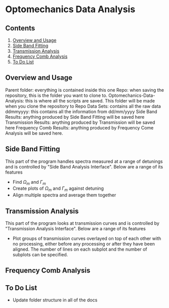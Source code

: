 # Optomechanics Data Analysis

## Contents

1. [Overview and Usage](#overview-and-usage)
1. [Side Band Fitting](#side-band-fitting)
1. [Transmission Analysis](#transmission-analysis)
1. [Frequency Comb Analysis](#frequency-comb-analysis)
1. [To Do List](#to-do-list)

## Overview and Usage

Parent folder: everything is contained inside this one
    Repo: when saving the repository, this is the folder you want to clone to.
        Optomechanics-Data-Analysis: this is where all the scripts are saved.
        This folder will be made when you clone the repository to Repo
    Data Sets: contains all the raw data
        ddmmyyyy: this contains all the information from dd/mm/yyyy
    Side Band Results: anything produced by Side Band Fitting will be saved here
    Transmission Results: anything produced by Transmission will be saved here
    Frequency Comb Results: anything produced by Frequency Come Analysis will be saved here.

## Side Band Fitting

This part of the program handles spectra measured at a range of detunings and is controlled by "Side Band Analysis Interface". Below are a range of its features

- Find $\Omega_m$ and $\Gamma_m$
- Create plots of $\Omega_m$ and $\Gamma_m$ against detuning
- Align multiple spectra and average them together

## Transmission Analysis

This part of the program looks at transmission curves and is controlled by "Transmission Analysis Interface". Below are a range of its features

- Plot groups of transmission curves overlayed on top of each other with no processing, either before any processing or after they have been aligned. The number of lines on each subplot and the number of subplots can be specified.

## Frequency Comb Analysis



## To Do List

- Update folder structure in all of the docs